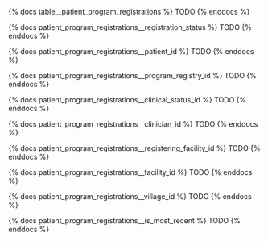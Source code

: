 {% docs table__patient_program_registrations %}
TODO
{% enddocs %}

{% docs patient_program_registrations__registration_status %}
TODO
{% enddocs %}

{% docs patient_program_registrations__patient_id %}
TODO
{% enddocs %}

{% docs patient_program_registrations__program_registry_id %}
TODO
{% enddocs %}

{% docs patient_program_registrations__clinical_status_id %}
TODO
{% enddocs %}

{% docs patient_program_registrations__clinician_id %}
TODO
{% enddocs %}

{% docs patient_program_registrations__registering_facility_id %}
TODO
{% enddocs %}

{% docs patient_program_registrations__facility_id %}
TODO
{% enddocs %}

{% docs patient_program_registrations__village_id %}
TODO
{% enddocs %}

{% docs patient_program_registrations__is_most_recent %}
TODO
{% enddocs %}
